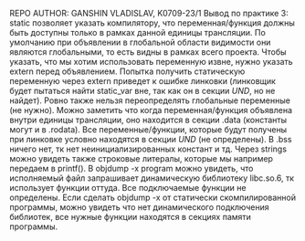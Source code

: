 REPO AUTHOR: GANSHIN VLADISLAV, K0709-23/1
Вывод по практике 3:
static позволяет указать компилятору, что переменная/функция должны быть доступны только в рамках данной единицы трансляции. По умолчанию при объявлении в глобальной области видимости они являются глобальными, то есть видны в рамках всего проекта. Чтобы указать, что мы хотим использовать переменную извне, нужно указать extern перед объявлением.
Попытка получить статическую переменную через extern приведет к ошибке линковки (линковщик будет пытаться найти static_var вне, так как он в секции *UND*, но не найдет). Ровно также нельзя переопределять глобальные переменные (не нужно).
Можно заметить что когда переменная/функция объявлена внутри единицы трансляции, оно находится в секции .data (константы могут и в .rodata). Все переменные/функции, которые будут получены при линковке условно находятся в секции *UND* (не определены). В .bss ничего нет, тк нет неинициализированных констант и тд.
Через strings можно увидеть также строковые литералы, которые мы например передаем в printf().
В objdump -x program можно увидеть, что исполняемый файл запрашивает динамическую библиотеку libc.so.6, тк использует функции оттуда. Все подключаемые функции не определены. 
Если сделать objdump -x от статически скомпилированной программы, можно увидеть что нет динамического подключения библиотек, все нужные функции находятся в секциях памяти программы.
